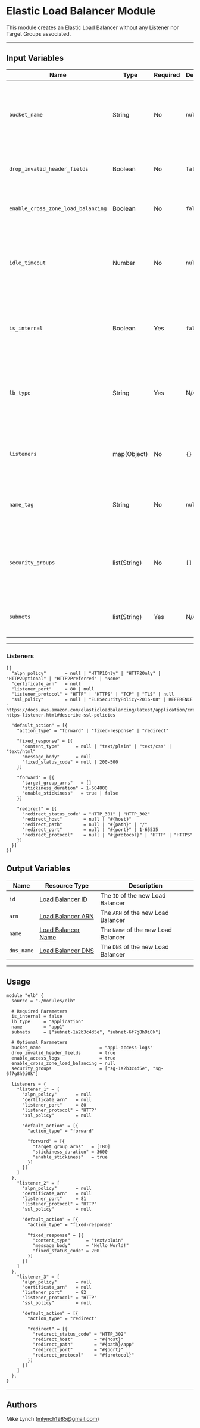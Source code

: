 # Elastic Load Balancer Module

This module creates an Elastic Load Balancer without any Listener nor Target Groups associated.

---

## Input Variables

| Name | Type | Required | Default | Description |
| ---- | ---- | -------- | ------- | ----------- |
| `bucket_name` | String | No | `null` | Specify a S3 Bucket Name if you would like to enable ELB Access Logs to be enabled |
| `drop_invalid_header_fields` | Boolean | No | `false` | For ALBs only, set to `true` to enable this feature |
| `enable_cross_zone_load_balancing` | Boolean | No | `false` | For NLBs only, set to `true` to enable this feature |
| `idle_timeout` | Number | No | `null` | For ALBs only, specify a connection timeout in seconds (Allowed Values: 10-300) |
| `is_internal` | Boolean | Yes | `false` | Set to `true` if you would like to provision this ELB in private subnets only |
| `lb_type` | String | Yes | N/A | Select which type of ELB to deploy (Allowed Values: `application` \| `network` \| `gateway`) |
| `listeners` | map(Object) | No | `{}` | Provide a map of ELB Listener Objects to attach to the ELB. [See Below](#listeners) |
| `name_tag` | String | No | `null` | Specify a Tag Value to add to the Name tag for the ELB |
| `security_groups` | list(String) | No | `[]` | For ALBs only, provide a list of Security Group IDs to be attached to the listener |
| `subnets` | list(String) | Yes | N/A | Provide a list of Subnet IDs to provision the ELB into |

---

### Listeners

```hcl
[{
  "alpn_policy"       = null | "HTTP1Only" | "HTTP2Only" | "HTTP2Optional" | "HTTP2Preferred" | "None"
  "certificate_arn"   = null
  "listener_port"     = 80 | null
  "listener_protocol" = "HTTP" | "HTTPS" | "TCP" | "TLS" | null
  "ssl_policy"        = null | "ELBSecurityPolicy-2016-08" | REFERENCE - https://docs.aws.amazon.com/elasticloadbalancing/latest/application/create-https-listener.html#describe-ssl-policies

  "default_action" = [{
    "action_type" = "forward" | "fixed-response" | "redirect"

    "fixed_response" = [{
      "content_type"      = null | "text/plain" | "text/css" | "text/html"
      "message_body"      = null
      "fixed_status_code" = null | 200-500
    }]

    "forward" = [{
      "target_group_arns"   = []
      "stickiness_duration" = 1-604800
      "enable_stickiness"   = true | false
    }]

    "redirect" = [{
      "redirect_status_code" = "HTTP_301" | "HTTP_302"
      "redirect_host"        = null | "#{host}"
      "redirect_path"        = null | "#{path}" | "/"
      "redirect_port"        = null | "#{port}" | 1-65535
      "redirect_protocol"    = null | "#{protocol}" | "HTTP" | "HTTPS"
    }]
  }]
}]

```

## Output Variables

| Name | Resource Type | Description |
| ---- | ------------- | ----------- |
| `id` | [Load Balancer ID](https://registry.terraform.io/providers/hashicorp/aws/latest/docs/resources/lb#id) | The `ID` of the new Load Balancer |
| `arn` | [Load Balancer ARN](https://registry.terraform.io/providers/hashicorp/aws/latest/docs/resources/lb#arn) | The `ARN` of the new Load Balancer |
| `name` | [Load Balancer Name](https://registry.terraform.io/providers/hashicorp/aws/latest/docs/resources/lb#name) | The `Name` of the new Load Balancer |
| `dns_name` | [Load Balancer DNS](https://registry.terraform.io/providers/hashicorp/aws/latest/docs/resources/lb#dns_name) | The `DNS` of the new Load Balancer |

---

## Usage

```hcl
module "elb" {
  source = "./modules/elb"

  # Required Parameters
  is_internal = false
  lb_type     = "application"
  name        = "app1"
  subnets     = ["subnet-1a2b3c4d5e", "subnet-6f7g8h9i0k"]

  # Optional Parameters
  bucket_name                      = "app1-access-logs"
  drop_invalid_header_fields       = true
  enable_access_logs               = true
  enable_cross_zone_load_balancing = null
  security_groups                  = ["sg-1a2b3c4d5e", "sg-6f7g8h9i0k"]

  listeners = {
    "listener_1" = [
      "alpn_policy"       = null
      "certificate_arn"   = null
      "listener_port"     = 80
      "listener_protocol" = "HTTP"
      "ssl_policy"        = null

      "default_action" = [{
        "action_type" = "forward"

        "forward" = [{
          "target_group_arns"   = [TBD]
          "stickiness_duration" = 3600
          "enable_stickiness"   = true
        }]
      }]
    ]
  },
    "listener_2" = [
      "alpn_policy"       = null
      "certificate_arn"   = null
      "listener_port"     = 81
      "listener_protocol" = "HTTP"
      "ssl_policy"        = null

      "default_action" = [{
        "action_type" = "fixed-response"

        "fixed_response" = [{
          "content_type"      = "text/plain"
          "message_body"      = "Hello World!"
          "fixed_status_code" = 200
        }]
      }]
    ]
  },
    "listener_3" = [
      "alpn_policy"       = null
      "certificate_arn"   = null
      "listener_port"     = 82
      "listener_protocol" = "HTTP"
      "ssl_policy"        = null

      "default_action" = [{
        "action_type" = "redirect"

        "redirect" = [{
          "redirect_status_code" = "HTTP_302"
          "redirect_host"        = "#{host}"
          "redirect_path"        = "#{path}/app"
          "redirect_port"        = "#{port}"
          "redirect_protocol"    = "#{protocol}"
        }]
      }]
    ]
  },
}
```

---

## Authors

Mike Lynch ([mlynch1985@gmail.com](mailto:mlynch1985@gmail.com))

